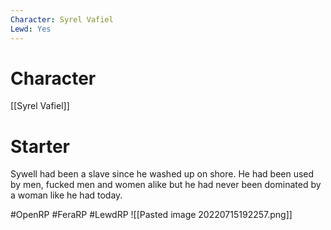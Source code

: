 ```yaml
---
Character: Syrel Vafiel
Lewd: Yes
---
```

# Character
[[Syrel Vafiel]]

# Starter
Sywell had been a slave since he washed up on shore. He had been used by men, fucked men and women alike but he had never been dominated by a woman like he had today.   

#OpenRP #FeraRP #LewdRP 
![[Pasted image 20220715192257.png]]